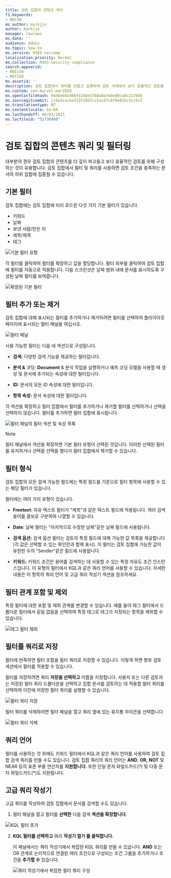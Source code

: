 ```yaml
---
title: 검토 집합의 콘텐츠 쿼리
f1.keywords:
- NOCSH
ms.author: markjjo
author: markjjo
manager: laurawi
ms.date: ''
audience: Admin
ms.topic: how-to
ms.service: O365-seccomp
localization_priority: Normal
ms.collection: M365-security-compliance
search.appverid:
- MOE150
- MET150
ms.assetid: ''
description: 검토 집합에서 쿼리를 만들고 실행하여 검토 사례에서 보다 효율적인 검토를 위해 콘텐츠를 구성하는 Advanced eDiscovery 합니다.
ms.custom: seo-marvel-mar2020
ms.openlocfilehash: 64dbeb8ad68f4188e5768a0a7e0e80ca6c22760b
ms.sourcegitcommit: cc9e3cac6af23f20d7cc5ac6fc6f6e01bc3cc5c5
ms.translationtype: MT
ms.contentlocale: ko-KR
ms.lasthandoff: 06/03/2021
ms.locfileid: "52736460"
---
```

# <a name="query-and-filter-content-in-a-review-set"></a>검토 집합의 콘텐츠 쿼리 및 필터링

대부분의 경우 검토 집합의 콘텐츠를 더 깊이 파고들고 보다 효율적인 검토를 위해 구성하는 것이 유용합니다. 검토 집합에서 필터 및 쿼리를 사용하면 검토 조건을 충족하는 문서의 하위 집합에 집중할 수 있습니다.

## <a name="default-filters"></a>기본 필터

검토 집합에는 검토 집합에 미리 로드된 다섯 가지 기본 필터가 있습니다.

- 키워드
- 날짜
- 보낸 사람/만든 이
- 제목/제목
- 태그

![기본 필터 유형](../media/DefaultFilterTypes.png)

각 필터를 클릭하여 필터를 확장하고 값을 할당합니다. 필터 외부를 클릭하여 검토 집합에 필터를 자동으로 적용합니다. 다음 스크린샷은 날짜 범위 내에 문서를 표시하도록 구성된 날짜 필터를 보여줍니다.

![확장된 기본 필터](../media/ExpandedFilter.png)

## <a name="add-or-remove-filters"></a>필터 추가 또는 제거

검토 집합에 대해 표시되는 필터를 추가하거나  제거하려면 필터를 선택하여 플라이아웃 페이지에 표시되는 필터 패널을 여십시오. 

![필터 패널](../media/FilterPanel.png)

사용 가능한 필터는 다음 네 섹션으로 구성됩니다.

- **검색:** 다양한 검색 기능을 제공하는 필터입니다.

- **분석 &** 코딩: **Document** & 분석 작업을 실행하거나 예측 코딩 모델을 사용할 때 생성 및 문서에 추가되는 속성에 대한 필터입니다.

- **ID:** 문서의 모든 ID 속성에 대한 필터입니다.

- **항목 속성:** 문서 속성에 대한 필터입니다. 

각 섹션을 확장하고 필터 집합에서 필터를 추가하거나 제거할 필터를 선택하거나 선택을 선택하지 않습니다. 필터를 추가하면 필터 집합에 표시됩니다. 

![필터 패널의 필터 섹션 및 속성 목록](../media/FilterPanel2.png)

> [!NOTE]
> 필터 패널에서 섹션을 확장하면 기본 필터 유형이 선택된 것입니다. 이러한 선택된 필터를 유지하거나 선택을 선택을 했다가 필터 집합에서 제거할 수 있습니다. 

## <a name="filter-types"></a>필터 형식

검토 집합의 모든 검색 가능한 필드에는 특정 필드를 기준으로 필터 항목에 사용할 수 있는 해당 필터가 있습니다.

필터에는 여러 가지 유형이 있습니다.

- **Freetext**: 자유 텍스트 필터가 "제목"과 같은 텍스트 필드에 적용됩니다. 여러 검색 용어를 콤보로 구분하여 나열할 수 있습니다.

- **Date**: 날짜 필터는 "마지막으로 수정한 날짜"같은 날짜 필드에 사용됩니다.

- **검색 옵션:** 검색 옵션 필터는 검토의 특정 필드에 대해 가능한 값 목록을 제공합니다(각 값은 선택할 수 있는 확인란과 함께 표시). 이 필터는 검토 집합에 가능한 값이 유한한 수의 "Sender"같은 필드에 사용됩니다.

- **키워드:** 키워드 조건은 용어를 검색하는 데 사용할 수 있는 특정 자유도 조건 인스턴스입니다. 이 유형의 필터에서 KQL과 같은 쿼리 언어를 사용할 수 있습니다. 자세한 내용은 이 항목의 쿼리 언어 및 고급 쿼리 작성기 섹션을 참조하세요.

## <a name="include-and-exclude-filter-relationships"></a>필터 관계 포함 및 제외

특정 필터에 대한 포함 및 제외 관계를 변경할 수 있습니다. 예를 들어 태그 필터에서 드롭다운 필터에서 같음 없음을 선택하여 특정  태그로 태그가 지정되는 항목을 제외할 수 있습니다. 

![태그 필터 제외](../media/TagFilterExclude.png)

## <a name="save-filters-as-queries"></a>필터를 쿼리로 저장

필터에 만족하면 필터 조합을 필터 쿼리로 저장할 수 있습니다. 이렇게 하면 향후 검토 세션에서 필터를 적용할 수 있습니다.

필터를 저장하려면 쿼리 **저장을 선택하고** 이름을 지정합니다. 사용자 또는 다른 검토자는 저장된 필터 쿼리 드롭다운을 선택하고 집합 문서를 검토하는 데 적용할 필터 쿼리를 선택하여 이전에 저장한 필터 쿼리를 실행할 수 있습니다.  

![필터 쿼리 저장](../media/SaveFilterQuery.png)

필터 쿼리를 삭제하려면 필터 패널을 열고 쿼리 옆에 있는 휴지통 아이콘을 선택합니다.

![필터 쿼리 삭제](../media/DeleteFilterQuery.png)

## <a name="query-language"></a>쿼리 언어

필터를 사용하는 것 외에도 키워드 필터에서 KQL과 같은 쿼리 언어를 사용하여 검토 집합 검색 쿼리를 만들 수도 있습니다. 검토 집합 쿼리의 쿼리 언어는 **AND**, **OR,** **NOT** 및 NEAR 등의 표준 부울 연산자를 **지원합니다.** 또한 단일 문자 와일드카드(?) 및 다중 문자 와일드카드(*)도 지원됩니다.

## <a name="advanced-query-builder"></a>고급 쿼리 작성기

고급 쿼리를 작성하여 검토 집합에서 문서를 검색할 수도 있습니다.

1. 필터 패널을 열고 필터를 **선택한** 다음 검색 **섹션을 확장합니다.**

  ![KQL 필터 추가](../media/AddKQLFilter.png)

2. **KQL 필터를 선택하고** 쿼리 **작성기 열기 를 클릭합니다.**

   이 패널에서는 쿼리 작성기에서 복잡한 KQL 쿼리를 만들 수 있습니다. **AND** 또는 OR 관계로 논리적으로 연결된 여러 조건으로 구성되는 조건 그룹을 추가하거나 조건을 **추가할 수** 있습니다.

   ![쿼리 작성기에서 복잡한 필터 쿼리 구성](../media/ComplexQuery.png)
